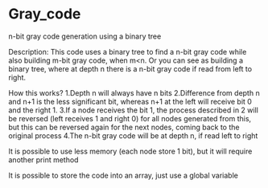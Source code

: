 # Gray_code
 n-bit gray code generation using a binary tree

Description:  This code uses a binary tree to find a n-bit gray code while also
              building m-bit gray code, when m<n. Or you can see as building a
              binary tree, where at depth n there is a n-bit gray code if read
              from left to right.

How this works?
              1.Depth n will always have n bits
              2.Difference from depth n and n+1 is the less significant bit, whereas
              n+1 at the left will receive bit 0 and the right 1.
              3.If a node receives the bit 1, the process described in 2 will be
              reversed (left receives 1 and right 0) for all nodes generated from
              this, but this can be reversed again for the next nodes, coming back
              to the original process
              4.The n-bit gray code will be at depth n, if read left to right

It is possible to use less memory (each node store 1 bit), but it will require another
print method

It is possible to store the code into an array, just use a global variable
